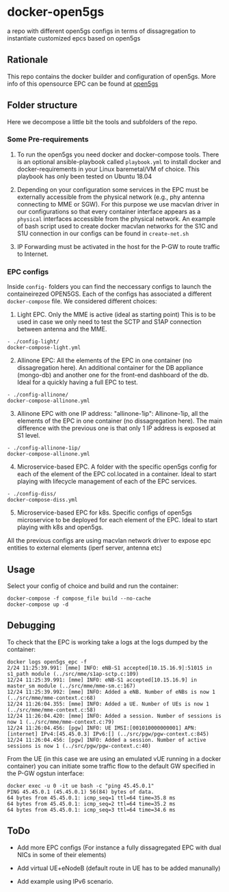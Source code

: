 # docker-open5gs

a repo with different open5gs configs in terms of dissagregation to instantiate customized epcs based on open5gs

## Rationale

This repo contains the docker builder and configuration of open5gs. More info of this opensource EPC can be found at [open5gs](https://open5gs.org)


## Folder structure

Here we decompose a little bit the tools and subfolders of the repo.

### Some Pre-requirements

1. To run the open5gs you need docker and docker-compose tools. There is an optional ansible-playbook called `playbook.yml` to install docker and docker-requirements in your Linux baremetal/VM of choice. This playbook has only been tested on Ubuntu 18.04

2. Depending on your configuration some services in the EPC must be externally accessible from the physical network (e.g., phy antenna connecting to MME or SGW). For this purpose we use macvlan driver in our configurations so that every container interface appears as a `physical` interfaces accessible from the physical network. An example of bash script used to create docker macvlan networks for the S1C and S1U connection in our configs can be found in `create-net.sh`

3. IP Forwarding must be activated in the host for the P-GW to route traffic to Internet.

### EPC configs

Inside `config-` folders you can find the neccessary configs to launch the containeirezed OPEN5GS.
Each of the configs has associated a different `docker-compose` file. We considered different choices:

1.  Light EPC. Only the MME is active (ideal as starting point) This is to be used in case we only need to test the SCTP and S1AP connection between antenna and the MME.

```
- ./config-light/
docker-compose-light.yml
```

2. Allinone EPC: All the elements of the EPC in one container (no dissagregation here). An additional container for the DB appliance (mongo-db) and another one for the front-end dashboard of the db. Ideal for a quickly having a full EPC to test. 

```
- ./config-allinone/
docker-compose-allinone.yml
```

3. Allinone EPC with one IP address: "allinone-1ip": Allinone-1ip, all the elements of the EPC in one container
   (no dissagregation here). The main difference with the previous one is that
   only 1 IP address is exposed at S1 level.

```
- ./config-allinone-1ip/
docker-compose-allinone.yml
```


4. Microservice-based EPC. A folder with the specific open5gs config for each of the element of the EPC col.located in a container. Ideal to start playing with lifecycle management of each of the EPC services.

```
- ./config-diss/
docker-compose-diss.yml
```

5. Microservice-based EPC for k8s. Specific configs of open5gs microservice to
   be deployed for each element of the EPC. Ideal to start playing with k8s and
   open5gs.

All the previous configs are using macvlan network driver to expose epc entities to external elements (iperf server, antenna etc)

## Usage

Select your config of choice and build and run the container:

```
docker-compose -f compose_file build --no-cache
docker-compose up -d
```

## Debugging

To check that the EPC is working take a logs at the logs dumped by the container:

```
docker logs open5gs_epc -f
2/24 11:25:39.991: [mme] INFO: eNB-S1 accepted[10.15.16.9]:51015 in s1_path module (../src/mme/s1ap-sctp.c:109)
12/24 11:25:39.991: [mme] INFO: eNB-S1 accepted[10.15.16.9] in master_sm module (../src/mme/mme-sm.c:167)
12/24 11:25:39.992: [mme] INFO: Added a eNB. Number of eNBs is now 1 (../src/mme/mme-context.c:68)
12/24 11:26:04.355: [mme] INFO: Added a UE. Number of UEs is now 1 (../src/mme/mme-context.c:58)
12/24 11:26:04.420: [mme] INFO: Added a session. Number of sessions is now 1 (../src/mme/mme-context.c:79)
12/24 11:26:04.456: [pgw] INFO: UE IMSI:[001010000000001] APN:[internet] IPv4:[45.45.0.3] IPv6:[] (../src/pgw/pgw-context.c:845)
12/24 11:26:04.456: [pgw] INFO: Added a session. Number of active sessions is now 1 (../src/pgw/pgw-context.c:40)
```

From the UE (in this case we are using an emulated vUE running in a docker container) you can initiate some traffic flow to the default GW specified in the P-GW ogstun interface:

```
docker exec -u 0 -it ue bash -c "ping 45.45.0.1"
PING 45.45.0.1 (45.45.0.1) 56(84) bytes of data.
64 bytes from 45.45.0.1: icmp_seq=1 ttl=64 time=35.8 ms
64 bytes from 45.45.0.1: icmp_seq=2 ttl=64 time=35.2 ms
64 bytes from 45.45.0.1: icmp_seq=3 ttl=64 time=34.6 ms
```


## ToDo

- Add more EPC configs (For instance a fully dissagregated EPC with dual NICs in some of their elements) 

- Add virtual UE+eNodeB (default route in UE has to be added manunally)

- Add example using IPv6 scenario.
